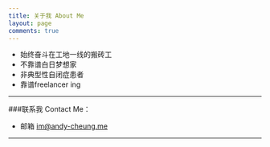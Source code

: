 ```yaml
---
title: 关于我 About Me
layout: page
comments: true
---
```


+ 始终奋斗在工地一线的搬砖工
+ 不靠谱白日梦想家
+ 非典型性自闭症患者
+ 靠谱freelancer ing

----

###联系我 Contact Me：        


+ 邮箱 [im@andy-cheung.me](mailto:andy-cheung.me)	    

----
